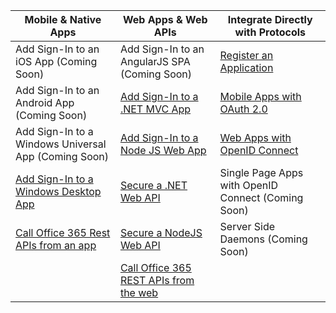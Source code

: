 | Mobile & Native Apps | Web Apps & Web APIs | Integrate Directly with Protocols |
| ----------------------- | ------------------------------- | --------------------- |
| Add Sign-In to an iOS App (Coming Soon) | Add Sign-In to an AngularJS SPA (Coming Soon) | [Register an Application](active-directory-v2-app-registration) |
| Add Sign-In to an Android App (Coming Soon) | [Add Sign-In to a .NET MVC App](active-directory-v2-devquickstarts-dotnet-web)  | [Mobile Apps with OAuth 2.0](active-directory-v2-protocols#oauth2-authorization-code-flow) |
| Add Sign-In to a Windows Universal App (Coming Soon) | [Add Sign-In to a Node JS Web App](active-directory-v2-devquickstarts-node-web) | [Web Apps with OpenID Connect](active-directory-v2-protocols#openid-connect-sign-in-flow) |
| [Add Sign-In to a Windows Desktop App](active-directory-v2-devquickstarts-wpf)| [Secure a .NET Web API](active-directory-v2-devquickstarts-dotnet-api) | Single Page Apps with OpenID Connect (Coming Soon)
| [Call Office 365 Rest APIs from an app](https://www.msdn.com/office/office365/howto/authenticate-Office-365-APIs-using-v2) | [Secure a NodeJS Web API](active-directory-v2-devquickstarts-node-api) | Server Side Daemons (Coming Soon) |
|  | [Call Office 365 REST APIs from the web](https://www.msdn.com/office/office365/howto/authenticate-Office-365-APIs-using-v2) |
